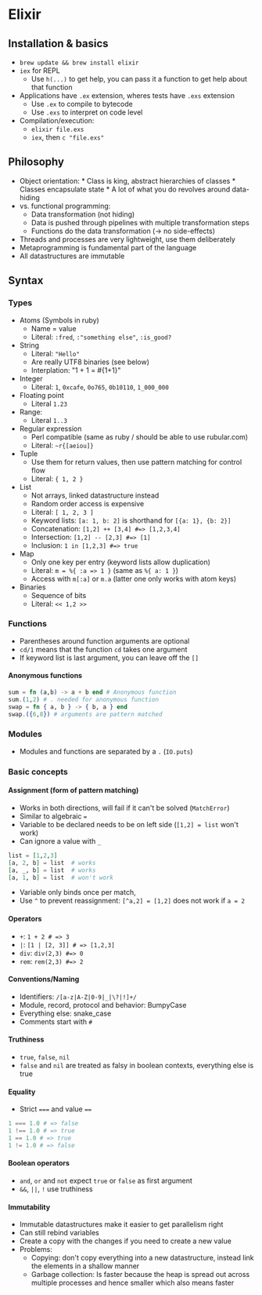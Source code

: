 # Elixir

## Installation & basics
  * `brew update && brew install elixir`
  * `iex` for REPL
    * Use `h(...)` to get help, you can pass it a function to get help about
      that function
  * Applications have `.ex` extension, wheres tests have `.exs` extension
    * Use `.ex` to compile to bytecode
    * Use `.exs` to interpret on code level
  * Compilation/execution:
    * `elixir file.exs`
    * `iex`, then `c "file.exs"`


## Philosophy
  *  Object orientation:
    * Class is king, abstract hierarchies of classes
    * Classes encapsulate state
    * A lot of what you do revolves around data-hiding
  * vs. functional programming:
    * Data transformation (not hiding)
    * Data is pushed through pipelines with multiple transformation steps
    * Functions do the data transformation (-> no side-effects)
  * Threads and processes are very lightweight, use them deliberately
  * Metaprogramming is fundamental part of the language
  * All datastructures are immutable

## Syntax

### Types
  * Atoms (Symbols in ruby)
    * Name = value
    * Literal: `:fred`, `:"something else"`, `:is_good?`
  * String
    * Literal: `"Hello"`
    * Are really UTF8 binaries (see below)
    * Interplation: "1 + 1 = #{1+1}"
  * Integer
    * Literal: `1`, `0xcafe`, `0o765`, `0b10110`, `1_000_000`
  * Floating point
    * Literal `1.23`
  * Range:
    * Literal `1..3`
  * Regular expression
    * Perl compatible (same as ruby / should be able to use rubular.com)
    * Literal: `~r{[aeiou]}`
  * Tuple
    * Use them for return values, then use pattern matching for control flow
    * Literal: `{ 1, 2 }`
  * List
    * Not arrays, linked datastructure instead
    * Random order access is expensive
    * Literal: `[ 1, 2, 3 ]`
    * Keyword lists: `[a: 1, b: 2]` is shorthand for `[{a: 1}, {b: 2}]`
    * Concatenation: `[1,2] ++ [3,4] #=> [1,2,3,4]`
    * Intersection: `[1,2] -- [2,3] #=> [1]`
    * Inclusion: `1 in [1,2,3] #=> true`
  * Map
    * Only one key per entry (keyword lists allow duplication)
    * Literal: `m = %{ :a => 1 }` (same as `%{ a: 1 }`)
    * Access with `m[:a]` or `m.a` (latter one only works with atom keys)
  * Binaries
    * Sequence of bits
    * Literal: `<< 1,2 >>`

### Functions
  * Parentheses around function arguments are optional
  * `cd/1` means that the function `cd` takes one argument
  * If keyword list is last argument, you can leave off the `[]`

#### Anonymous functions

```elixir
sum = fn (a,b) -> a + b end # Anonymous function
sum.(1,2) # . needed for anonymous function
swap = fn { a, b } -> { b, a } end
swap.({6,8}) # arguments are pattern matched
```

### Modules
  * Modules and functions are separated by a `.` (`IO.puts`)

### Basic concepts

#### Assignment (form of pattern matching)

  * Works in both directions, will fail if it can't be solved (`MatchError`)
  * Similar to algebraic `=`
  * Variable to be declared needs to be on left side (`[1,2] = list` won't work)
  * Can ignore a value with `_`
```elixir
list = [1,2,3]
[a, 2, b] = list  # works
[a, _, b] = list  # works
[a, 1, b] = list  # won't work
```
  * Variable only binds once per match,
  * Use `^` to prevent reassignment: `[^a,2] = [1,2]` does not work if `a = 2`

#### Operators
  * `+`: `1 + 2 # => 3`
  * `|`: `[1 | [2, 3]] # => [1,2,3]`
  * `div`: `div(2,3) #=> 0`
  * `rem`: `rem(2,3) #=> 2`

#### Conventions/Naming
  * Identifiers: `/[a-z|A-Z|0-9|_|\?|!]+/`
  * Module, record, protocol and behavior: BumpyCase
  * Everything else: snake_case
  * Comments start with `#`

#### Truthiness
  * `true`, `false`, `nil`
  * `false` and `nil` are treated as falsy in boolean contexts, everything else is true

#### Equality
  * Strict `===` and value `==`
```elixir
1 === 1.0 # => false
1 !== 1.0 # => true
1 == 1.0 # => true
1 != 1.0 # => false
```

#### Boolean operators
  * `and`, `or` and `not` expect `true` or `false` as first argument
  * `&&`, `||`, `!` use truthiness

#### Immutability

  * Immutable datastructures make it easier to get parallelism right
  * Can still rebind variables
  * Create a copy with the changes if you need to create a new value
  * Problems:
    * Copying: don't copy everything into a new datastructure, instead link the
      elements in a shallow manner
    * Garbage collection: Is faster because the heap is spread out across
      multiple processes and hence smaller which also means faster

